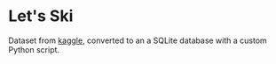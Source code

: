 # Let's Ski

Dataset from [kaggle](https://www.kaggle.com/beaubellamy/ski-resorts), converted to an a SQLite database with a custom Python script.
